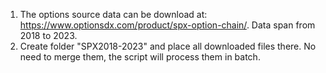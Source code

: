 1. The options source data can be download at: https://www.optionsdx.com/product/spx-option-chain/. Data span from 2018 to 2023.
2. Create folder "SPX2018-2023" and place all downloaded files there. No need to merge them, the script will process them in batch.
